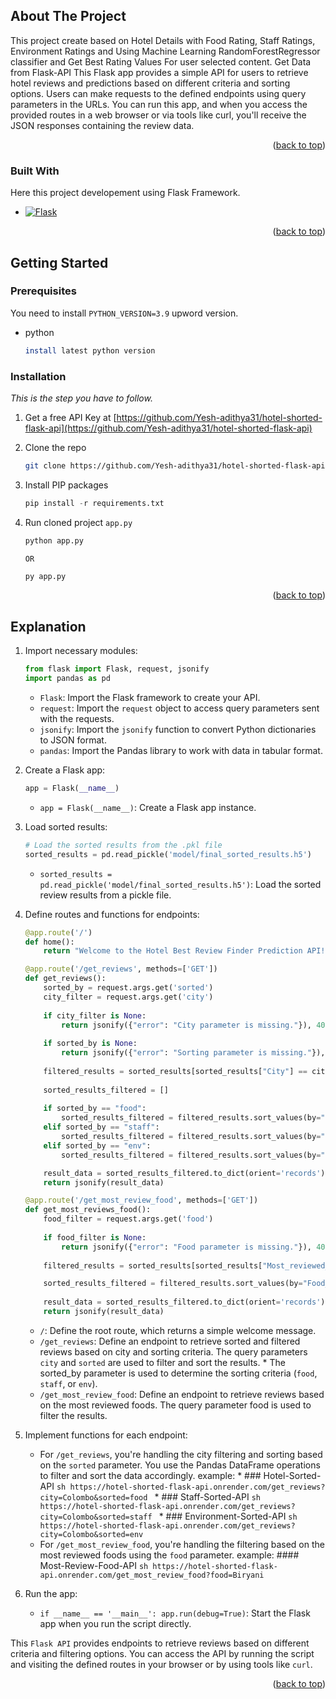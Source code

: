 <a name="readme-top"></a>


<!-- ABOUT THE PROJECT -->
## About The Project

This project create based on Hotel Details with Food Rating, Staff Ratings, Environment Ratings and Using Machine Learning RandomForestRegressor classifier and Get Best Rating Values For user selected content. Get Data from Flask-API
This Flask app provides a simple API for users to retrieve hotel reviews and predictions based on different criteria and sorting options. Users can make requests to the defined endpoints using query parameters in the URLs. You can run this app, and when you access the provided routes in a web browser or via tools like curl, you'll receive the JSON responses containing the review data.

<p align="right">(<a href="#readme-top">back to top</a>)</p>



### Built With

Here this project developement using Flask Framework.

* [![Flask][Flask-url]][Flask]

<p align="right">(<a href="#readme-top">back to top</a>)</p>



<!-- GETTING STARTED -->
## Getting Started

### Prerequisites

You need to install `PYTHON_VERSION=3.9` upword version.
* python
  ```sh
  install latest python version
  ```

### Installation

_This is the step you have to follow._

1. Get a free API Key at [https://github.com/Yesh-adithya31/hotel-shorted-flask-api](https://github.com/Yesh-adithya31/hotel-shorted-flask-api)
2. Clone the repo
   ```sh
   git clone https://github.com/Yesh-adithya31/hotel-shorted-flask-api.git
   ```
3. Install PIP packages
   ```py
   pip install -r requirements.txt
   ```
4. Run cloned project `app.py`
   ```py
   python app.py
   ```
   `OR`
   
   ```py
   py app.py
   ```

<p align="right">(<a href="#readme-top">back to top</a>)</p>



<!-- USAGE EXAMPLES -->
## Explanation

1. Import necessary modules:
    ```py
    from flask import Flask, request, jsonify
    import pandas as pd
    ```
    * `Flask`: Import the Flask framework to create your API.
    * `request`: Import the `request` object to access query parameters sent with the requests.
    * `jsonify`: Import the `jsonify` function to convert Python dictionaries to JSON format.
    * `pandas`: Import the Pandas library to work with data in tabular format.
      
2. Create a Flask app:
    ```py
    app = Flask(__name__)
    ```
    * `app = Flask(__name__)`: Create a Flask app instance.
      
3. Load sorted results:
    ```py
    # Load the sorted results from the .pkl file
    sorted_results = pd.read_pickle('model/final_sorted_results.h5')
    ```
    * `sorted_results = pd.read_pickle('model/final_sorted_results.h5')`: Load the sorted review results from a pickle file.
      
4. Define routes and functions for endpoints:
    ```py
    @app.route('/')
    def home():
        return "Welcome to the Hotel Best Review Finder Prediction API!"
    
    @app.route('/get_reviews', methods=['GET'])
    def get_reviews():
        sorted_by = request.args.get('sorted')
        city_filter = request.args.get('city')
        
        if city_filter is None:
            return jsonify({"error": "City parameter is missing."}), 400
        
        if sorted_by is None:
            return jsonify({"error": "Sorting parameter is missing."}), 400
        
        filtered_results = sorted_results[sorted_results["City"] == city_filter]
        
        sorted_results_filtered = []
        
        if sorted_by == "food":
            sorted_results_filtered = filtered_results.sort_values(by="Food_Prediction", ascending=False)
        elif sorted_by == "staff":
            sorted_results_filtered = filtered_results.sort_values(by="Staff_Prediction", ascending=False)
        elif sorted_by == "env":
            sorted_results_filtered = filtered_results.sort_values(by="Environment_Prediction", ascending=False)    
    
        result_data = sorted_results_filtered.to_dict(orient='records')
        return jsonify(result_data)
    
    @app.route('/get_most_review_food', methods=['GET'])
    def get_most_reviews_food():
        food_filter = request.args.get('food')
        
        if food_filter is None:
            return jsonify({"error": "Food parameter is missing."}), 400
        
        filtered_results = sorted_results[sorted_results["Most_reviewed_foods"] == food_filter]
    
        sorted_results_filtered = filtered_results.sort_values(by="Food_Prediction", ascending=False)
            
        result_data = sorted_results_filtered.to_dict(orient='records')
        return jsonify(result_data)
    ```
    * `/`: Define the root route, which returns a simple welcome message.
    * `/get_reviews`: Define an endpoint to retrieve sorted and filtered reviews based on city and sorting criteria. The query parameters `city` and `sorted` are used to filter and sort the results.
           * The sorted_by parameter is used to determine the sorting criteria (`food`, `staff`, or `env`).
    * `/get_most_review_food`: Define an endpoint to retrieve reviews based on the most reviewed foods. The query parameter food is used to filter the results.
      
5. Implement functions for each endpoint:
    * For `/get_reviews`, you're handling the city filtering and sorting based on the `sorted` parameter. You use the Pandas DataFrame operations to filter and sort the data accordingly.
      example:
              * ### Hotel-Sorted-API
              ```sh
                  https://hotel-shorted-flask-api.onrender.com/get_reviews?city=Colombo&sorted=food
              ```
              * ### Staff-Sorted-API
              ```sh
                  https://hotel-shorted-flask-api.onrender.com/get_reviews?city=Colombo&sorted=staff
              ```
              * ### Environment-Sorted-API
              ```sh
                  https://hotel-shorted-flask-api.onrender.com/get_reviews?city=Colombo&sorted=env
              ```
    * For `/get_most_review_food`, you're handling the filtering based on the most reviewed foods using the `food` parameter.
      example:
              #### Most-Review-Food-API
              ```sh
                  https://hotel-shorted-flask-api.onrender.com/get_most_review_food?food=Biryani
              ```
6. Run the app:
   * `if __name__ == '__main__': app.run(debug=True)`: Start the Flask app when you run the script directly.

This `Flask API` provides endpoints to retrieve reviews based on different criteria and filtering options. You can access the API by running the script and visiting the defined routes in your browser or by using tools like `curl`.

<p align="right">(<a href="#readme-top">back to top</a>)</p>




<!-- MARKDOWN LINKS & IMAGES -->
<!-- https://www.markdownguide.org/basic-syntax/#reference-style-links -->
[linkedin-url]: https://linkedin.com/in/othneildrew
[product-screenshot]: images/screenshot.png
[Flask]: https://flask.palletsprojects.com/en/2.3.x/
[Flask-url]: https://img.shields.io/badge/flask-78c7d1?style=for-the-badge&logo=flask&logoColor=white
